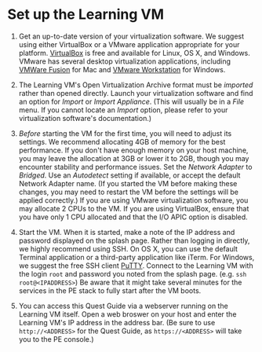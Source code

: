 # Set up the Learning VM

1. Get an up-to-date version of your virtualization software. We suggest using
either VirtualBox or a VMware application appropriate for your platform.
[VirtualBox](https://www.virtualbox.org/wiki/Downloads) is free and available
for Linux, OS X, and Windows. VMware has several desktop virtualization
applications, including [VMWare
Fusion](https://www.vmware.com/products/fusion/) for Mac and [VMware
Workstation](https://www.vmware.com/products/workstation/) for Windows.

2. The Learning VM's Open Virtualization Archive format must be *imported*
rather than opened directly. Launch your virtualization software and find an
option for *Import* or *Import Appliance*. (This will usually be in a *File*
menu. If you cannot locate an *Import* option, please refer to your
virtualization software's documentation.)

3. *Before* starting the VM for the first time, you will need to adjust its
settings.  We recommend allocating 4GB of memory for the best performance. If
you don't have enough memory on your host machine, you may leave the allocation
at 3GB or lower it to 2GB, though you may encounter stability and performance
issues. Set the *Network Adapter* to *Bridged*. Use an *Autodetect* setting if
available, or accept the default Network Adapter name.  (If you started the VM
before making these changes, you may need to restart the VM before the settings
will be applied correctly.) If you are using VMware virtualization software,
you may allocate 2 CPUs to the VM. If you are using VirtualBox, ensure that you
have only 1 CPU allocated and that the I/O APIC option is disabled.

4. Start the VM. When it is started, make a note of the IP address and password
displayed on the splash page. Rather than logging in directly, we highly
recommend using SSH. On OS X, you can use the default Terminal application or a
third-party application like iTerm.  For Windows, we suggest the free SSH
client [PuTTY](http://www.putty.org/).  Connect to the Learning VM with the
login `root` and password you noted from the splash page.  (e.g. `ssh
root@<IPADDRESS>`) Be aware that it might take several minutes for the services
in the PE stack to fully start after the VM boots.

5. You can access this Quest Guide via a webserver running on the Learning VM
itself. Open a web broswer on your host and enter the Learning VM's IP address
in the address bar. (Be sure to use `http://<ADDRESS>` for the Quest Guide, as
`https://<ADDRESS>` will take you to the PE console.)
